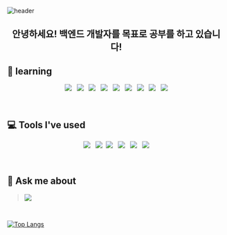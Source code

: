 ![header](https://capsule-render.vercel.app/api?type=slice&color=auto&height=300&section=header&text=Seojun%20GitHub&fontSize=90)

<h2 align="center"> 안녕하세요! 백엔드 개발자를 목표로 공부를 하고 있습니다! </h2> 


## 📜 learning
<p align="center"> <img src="https://img.shields.io/badge/c-%2300599C.svg?style=for-the-badge&logo=c&logoColor=white"/> &nbsp; <img src ="https://img.shields.io/badge/c%23-%23239120.svg?style=for-the-badge&logo=c-sharp&logoColor=white"/> &nbsp; <img src="https://img.shields.io/badge/JAVA-007396?style=for-the-badge&logo=java&logoColor=white"> &nbsp; <img src="https://img.shields.io/badge/javascript-F7DF1E?style=for-the-badge&logo=javascript&logoColor=black"> &nbsp; <img src="https://img.shields.io/badge/oracle-F80000?style=for-the-badge&logo=oracle&logoColor=white"> &nbsp; <img src="https://img.shields.io/badge/mysql-4479A1?style=for-the-badge&logo=mysql&logoColor=white"> &nbsp; <img src="https://img.shields.io/badge/html-E34F26?style=for-the-badge&logo=html5&logoColor=white"> &nbsp;
<img src="https://img.shields.io/badge/css-1572B6?style=for-the-badge&logo=css3&logoColor=white"> &nbsp; <img src="https://img.shields.io/badge/github-181717?style=for-the-badge&logo=github&logoColor=white"> </p>
<br>


## 💻 Tools I've used
<p align="center">
<img src="https://img.shields.io/badge/Spring-6DB33F?style=for-the-badge&logo=Spring&logoColor=white"> &nbsp;  <img src="https://img.shields.io/badge/Visual Studio Code-007ACC?style=for-the-badge&logo=Visual Studio Code&logoColor=white">&nbsp; <img src="https://img.shields.io/badge/bootstrap-7952B3?style=for-the-badge&logo=bootstrap&logoColor=white"> &nbsp; <img src="https://img.shields.io/badge/Visual Studio-5C2D91?style=for-the-badge&logo=Visual Studio&logoColor=white">  &nbsp; <img src="https://img.shields.io/badge/Eclipse IDE-2C2255?style=for-the-badge&logo=Eclipse IDE&logoColor=white"> &nbsp; <img src="https://img.shields.io/badge/IntelliJ IDEA-000000?style=for-the-badge&logo=IntelliJ IDEA&logoColor=white"> </p>
<br>


## 📩 Ask me about

> <a href="mailto:orbitahj@gmail.com"> <img src="https://img.shields.io/badge/Gmail-D14836?style=for-the-badge&logo=gmail&logoColor=white&link=mailto:orbitahj@gmail.com"/> </a> <br>



<br>


[![Top Langs](https://github-readme-stats.vercel.app/api/top-langs/?username=Ahnseojun&layout=compact)](https://github.com/Ahnseojun/github-readme-stats)



<!-- My status
![Anurag's GitHub stats](https://github-readme-stats.vercel.app/api?username=Ahnseojun&show_icons=true)
-->


<!--
**Ahnseojun/Ahnseojun** is a ✨ _special_ ✨ repository because its `README.md` (this file) appears on your GitHub profile.
-->
